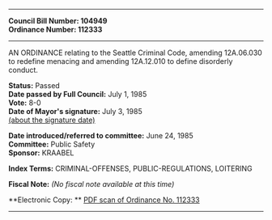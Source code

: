 * * * * *  
  
**Council Bill Number: [](#h0)[](#h2)104949**   
**Ordinance Number: 112333**  
  
* * * * *  
  
AN ORDINANCE relating to the Seattle Criminal Code, amending 12A.06.030 to redefine menacing and amending 12A.12.010 to define disorderly conduct.  
  
**Status:** Passed   
**Date passed by Full Council:** July 1, 1985   
**Vote:** 8-0   
**Date of Mayor's signature:** July 3, 1985   
[(about the signature date)](/~public/approvaldate.htm)   
  
  
**Date introduced/referred to committee:** June 24, 1985   
**Committee:** Public Safety   
**Sponsor:** KRAABEL   
  
**Index Terms:** CRIMINAL-OFFENSES, PUBLIC-REGULATIONS, LOITERING  
  
**Fiscal Note:** *(No fiscal note available at this time)*  
  
**Electronic Copy: ** [PDF scan of Ordinance No. 112333](/~archives/Ordinances/Ord_112333.pdf)  
  
* * * * *  
